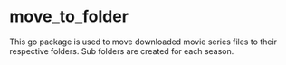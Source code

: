# move_to_folder

This go package is used to move downloaded movie series files to their respective folders.
Sub folders are created for each season.

